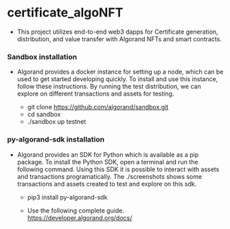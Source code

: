 # certificate_algoNFT

* This project utilizes end-to-end web3 dapps for Certificate generation, distribution, and value transfer with Algorand NFTs and smart contracts.   


### Sandbox installation
* Algorand provides a docker instance for setting up a node, which can be used to get started developing quickly. To install and use this instance, follow these instructions.​ By running the test distribution, we can explore on different transactions and assets for testing.

   * git clone https://github.com/algorand/sandbox.git
   * cd sandbox
   * ./sandbox up testnet

### py-algorand-sdk installation
* Algorand provides an SDK for Python which is available as a pip package. To install the Python SDK, open a terminal and run the following command. Using this SDK it is possible to interact with assets and transactions programatically. The ./screenshots shows some transactions and assets created to test and explore on this sdk.

   * pip3 install py-algorand-sdk

   * Use the following complete guide. https://developer.algorand.org/docs/
